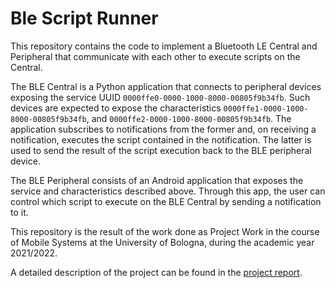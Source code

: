 # Ble Script Runner
This repository contains the code to implement a Bluetooth LE Central and Peripheral that communicate with each other to execute scripts on the Central.

The BLE Central is a Python application that connects to peripheral devices exposing the service UUID `0000ffe0-0000-1000-8000-00805f9b34fb`. Such devices are expected to expose the characteristics `0000ffe1-0000-1000-8000-00805f9b34fb`, and `0000ffe2-0000-1000-8000-00805f9b34fb`. The application subscribes to notifications from the former and, on receiving a notification, executes the script contained in the notification. The latter is used to send the result of the script execution back to the BLE peripheral device.

The BLE Peripheral consists of an Android application that exposes the service and characteristics described above. Through this app, the user can control which script to execute on the BLE Central by sending a notification to it.

This repository is the result of the work done as Project Work in the course of Mobile Systems at the University of Bologna, during the academic year 2021/2022.

A detailed description of the project can be found in the [project report](Project_Work_In_Mobile_Systems.pdf).
